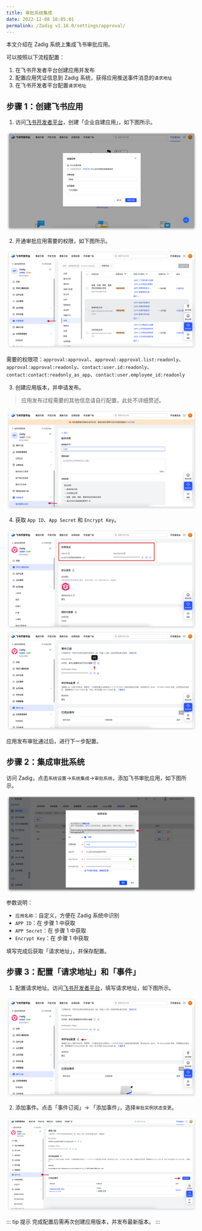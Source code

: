 ```yaml
---
title: 审批系统集成
date: 2022-12-08 16:05:01
permalink: /Zadig v1.16.0/settings/approval/
---
```


<Badge text="企业版" />

本文介绍在 Zadig 系统上集成飞书审批应用。

可以按照以下流程配置：
1. 在飞书开发者平台创建应用并发布
2. 配置应用凭证信息到 Zadig 系统，获得应用推送事件消息的`请求地址`
3. 在飞书开发者平台配置`请求地址`

## 步骤 1：创建飞书应用
1. 访问[飞书开发者平台](https://open.feishu.cn/)，创建「企业自建应用」，如下图所示。

![approval](./_images/approval_1.png)

2. 开通审批应用需要的权限，如下图所示。

![approval](./_images/approval_2.png)

需要的权限项：`approval:approval`、`approval:approval.list:readonly`、`approval:approval:readonly`、`contact:user.id:readonly`、`contact:contact:readonly_as_app`、`contact:user.employee_id:readonly`


3. 创建应用版本，并申请发布。
> 应用发布过程需要的其他信息请自行配置，此处不详细赘述。

![approval](./_images/approval_3.png)

4. 获取 `App ID`、`App Secret` 和 `Encrypt Key`。

![approval](./_images/approval_4.png)
![approval](./_images/approval_5.png)

应用发布审批通过后，进行下一步配置。
## 步骤 2：集成审批系统

访问 Zadig，点击`系统设置`->`系统集成`->`审批系统`，添加飞书审批应用，如下图所示。

![approval](./_images/approval_6.png)

参数说明：
- `应用名称`：自定义，方便在 Zadig 系统中识别
- `APP ID`：在 步骤 1 中获取
- `APP Secret`：在 步骤 1 中获取
- `Encrypt Key`：在 步骤 1 中获取

填写完成后获取「请求地址」，并保存配置。

## 步骤 3：配置「请求地址」和「事件」

1. 配置请求地址。访问[飞书开发者平台](https://open.feishu.cn/)，填写请求地址，如下图所示。

![approval](./_images/approval_7.png)


2. 添加事件。点击「事件订阅」-> 「添加事件」，选择`审批实例状态变更`。

![approval](./_images/approval_2_1.png)

::: tip 提示
完成配置后需再次创建应用版本，并发布最新版本。
:::
